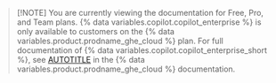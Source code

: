 > [!NOTE] You are currently viewing the documentation for Free, Pro, and Team plans. {% data variables.copilot.copilot_enterprise %} is only available to customers on the {% data variables.product.prodname_ghe_cloud %} plan. For full documentation of {% data variables.copilot.copilot_enterprise_short %}, see [AUTOTITLE](/enterprise-cloud@latest/copilot/github-copilot-enterprise) in the {% data variables.product.prodname_ghe_cloud %} documentation.
